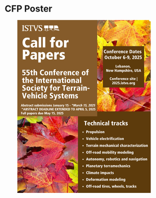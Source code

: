 # CFP Poster

<figure><img src="../../.gitbook/assets/Copy of 2025 LEBANON CFP - POSTER.png" alt=""><figcaption></figcaption></figure>

